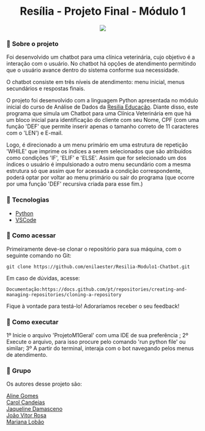 <h1 align="center">Resília - Projeto Final - Módulo 1 </h1>


<p align="center">
  <img src="https://github.com/enilaester/Resilia-Modulo1-Chatbot/blob/1c59e7020f9217143ccd177870cd49c4cdab7b55/Capa%20-%20Apresenta%C3%A7%C3%A3o.png">
</p>

### 📌 <strong>Sobre o projeto</strong>

Foi desenvolvido um chatbot para uma clínica veterinária, cujo objetivo é a interação com o usuário. No chatbot há opções de atendimento permitindo que o usuário avance dentro do sistema conforme sua necessidade.

O chatbot consiste em três níveis de atendimento:
menu inicial, menus secundários e respostas finais.

O projeto foi desenvolvido com a linguagem Python apresentada no módulo inicial do curso de Análise de Dados da [Resilia Educação](https://www.resilia.com.br/). Diante disso, este programa que simula um Chatbot para uma Clínica Veterinária em que há um bloco inicial para identificação do cliente com seu Nome, CPF (com uma função 'DEF' que permite inserir apenas o tamanho correto de 11 caracteres com o 'LEN') e E-mail.

Logo, é direcionado a um menu primário em uma estrutura de repetição 'WHILE' que imprime os índices a serem selecionados que são atribuídos como condições 'IF', 'ELIF' e 'ELSE'. Assim que for selecionado um dos índices o usuário é impulsionado a outro menu secundário com a mesma estrutura só que assim que for acessada a condição correspondente, poderá optar por voltar ao menu primário ou sair do programa (que ocorre por uma função 'DEF' recursiva criada para esse fim.)

### 🚀 <strong>Tecnologias</strong>


- [Python](https://www.python.org/)
- [VSCode](https://code.visualstudio.com/)

### 🔎 <strong>Como acessar</strong>


Primeiramente deve-se clonar o repositório para sua máquina, com o seguinte comando no Git:

```shell
git clone https://github.com/enilaester/Resilia-Modulo1-Chatbot.git
```

Em caso de dúvidas, acesse:
```shell
Documentação:https://docs.github.com/pt/repositories/creating-and-managing-repositories/cloning-a-repository
```

Fique à vontade para testá-lo! Adoraríamos receber o seu feedback!

### 🔎 <strong>Como executar</strong>


1º Inicie o arquivo 'ProjetoM1Geral' com uma IDE de sua preferência ;
2º Execute o arquivo, para isso procure pelo comando 'run python file' ou similar; 
3º A partir do terminal, interaja com o bot navegando pelos menus de atendimento.


### 🔎 <strong> Grupo </strong>

Os autores desse projeto são:

[Aline Gomes](https://github.com/enilaester/) <br/>
[Carol Candeias]() <br/>
[Jaqueline Damasceno](https://github.com/jaquelinesindie/) <br/>
[João Vitor Rosa](https://github.com/joaorosa2/) <br/>
[Mariana Lobão](https://github.com/MarianaLobao/)
